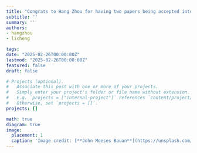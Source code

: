 ```yaml
---
title: "Congrats to Hang Zhou for having two papers being accepted into CVPR 2025!"
subtitle: ''
summary: ''
authors:
- hangzhou
- licheng

tags:
date: "2025-02-26T00:00:00Z"
lastmod: "2025-02-26T00:00:00Z"
featured: false
draft: false

# Projects (optional).
#   Associate this post with one or more of your projects.
#   Simply enter your project's folder or file name without extension.
#   E.g. `projects = ["internal-project"]` references `content/project/deep-learning/index.md`.
#   Otherwise, set `projects = []`.
projects: []

math: true
diagram: true
image:
  placement: 1
  caption: 'Image credit: [**John Moeses Bauan**](https://unsplash.com/photos/OGZtQF8iC0g)'
---
```

